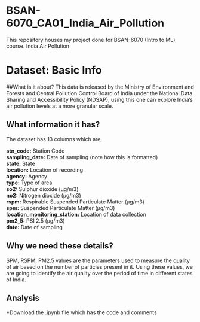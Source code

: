 # BSAN-6070_CA01_India_Air_Pollution
This repository houses my project done for BSAN-6070 (Intro to ML) course. 
India Air Pollution

# Dataset: Basic Info
##What is it about?
This data is released by the Ministry of Environment and Forests and Central Pollution Control Board of India under the National Data Sharing and Accessibility Policy 
(NDSAP), using this one can explore India’s air pollution levels at a more granular scale.

## What information it has?
The dataset has 13 columns which are,

**stn_code:** Station Code\
**sampling_date:** Date of sampling (note how this is formatted)\
**state:** State\
**location:** Location of recording\
**agency:** Agency\
**type:** Type of area\
**so2:** Sulphur dioxide (µg/m3)\
**no2:** Nitrogen dioxide (µg/m3)\
**rspm:** Respirable Suspended Particulate Matter (µg/m3)\
**spm:** Suspended Particulate Matter (µg/m3)\
**location_monitoring_station:** Location of data collection\
**pm2_5:** PSI 2.5 (µg/m3)\
**date:** Date of sampling

## Why we need these details?
SPM, RSPM, PM2.5 values are the parameters used to measure the quality of air based 
on the number of particles present in it. Using these values, we are going to identify the 
air quality over the period of time in different states of India.

## Analysis
*Download the .ipynb file which has the code and comments
